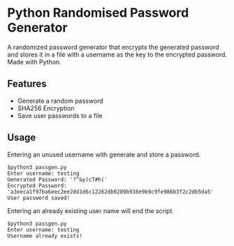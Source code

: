 
# Python Randomised Password Generator

A randomized password generator that encrypts the generated password and stores it in a file with a username as the key to the encrypted password. Made with Python.

## Features

- Generate a random password
- SHA256 Encryption
- Save user passwords to a file

## Usage

Entering an unused username with generate and store a password.
<br />
```
$python3 passgen.py
Enter username: testing 
Generated Password: '?^&y)cT#h('
Encrypted Password: 'a3eeca1f97ba6eec2ee2dd1d6c12262db0289b938e9b9c9fe986b3f2c2db5da5'
User password saved!
```

Entering an already existing user name will end the script.
<br />
```
$python3 passgen.py
Enter username: testing
Username already exists!
```
